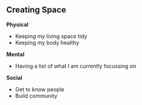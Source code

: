 ## Creating Space

**Physical**

- Keeping my living space tidy
- Keeping my body healthy

**Mental**

- Having a list of what I am currently focussing on

**Social**

- Get to know people
- Build community
